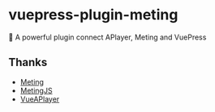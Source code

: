 # vuepress-plugin-meting

:cake: A powerful plugin connect APlayer, Meting and VuePress

## Thanks

-  [Meting](https://github.com/metowolf/Meting)
-  [MetingJS](https://github.com/metowolf/MetingJS)
-  [VueAPlayer](https://github.com/MoePlayer/vue-aplayer)

